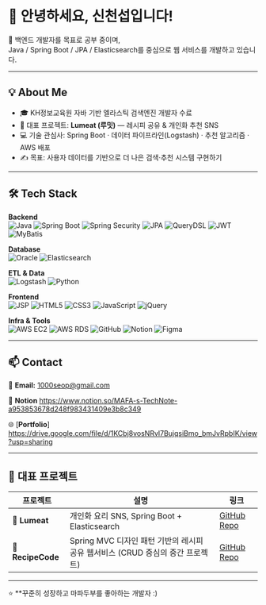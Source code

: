 # 👋 안녕하세요, 신천섭입니다!

🌱 백엔드 개발자를 목표로 공부 중이며,  
Java / Spring Boot / JPA / Elasticsearch를 중심으로 웹 서비스를 개발하고 있습니다.

---

## 💡 About Me
- 🎓  KH정보교육원 자바 기반 엘라스틱 검색엔진 개발자 수료
- 🍳 대표 프로젝트: **Lumeat (루밋)** — 레시피 공유 & 개인화 추천 SNS
- 💻 기술 관심사: Spring Boot · 데이터 파이프라인(Logstash) · 추천 알고리즘 · AWS 배포
- ✍️ 목표: 사용자 데이터를 기반으로 더 나은 검색·추천 시스템 구현하기

---

## 🛠 Tech Stack

**Backend**  
![Java](https://img.shields.io/badge/Java-007396?style=flat-square&logo=OpenJDK&logoColor=white)
![Spring Boot](https://img.shields.io/badge/Spring%20Boot-6DB33F?style=flat-square&logo=SpringBoot&logoColor=white)
![Spring Security](https://img.shields.io/badge/Spring%20Security-6DB33F?style=flat-square&logo=SpringSecurity&logoColor=white)
![JPA](https://img.shields.io/badge/JPA-59666C?style=flat-square&logo=Hibernate&logoColor=white)
![QueryDSL](https://img.shields.io/badge/QueryDSL-4479A1?style=flat-square&logoColor=white)
![JWT](https://img.shields.io/badge/JWT-000000?style=flat-square&logo=JSONWebTokens&logoColor=white)
![MyBatis](https://img.shields.io/badge/MyBatis-000000?style=flat-square&logo=MyBatis&logoColor=white)


**Database**  
![Oracle](https://img.shields.io/badge/Oracle-F80000?style=flat-square&logo=Oracle&logoColor=white)
![Elasticsearch](https://img.shields.io/badge/Elasticsearch-005571?style=flat-square&logo=Elasticsearch&logoColor=white)

**ETL & Data**  
![Logstash](https://img.shields.io/badge/Logstash-005571?style=flat-square&logo=Logstash&logoColor=white)
![Python](https://img.shields.io/badge/Python-3776AB?style=flat-square&logo=Python&logoColor=white)

**Frontend**  
![JSP](https://img.shields.io/badge/JSP-007396?style=flat-square&logo=java&logoColor=white)
![HTML5](https://img.shields.io/badge/HTML5-E34F26?style=flat-square&logo=HTML5&logoColor=white)
![CSS3](https://img.shields.io/badge/CSS3-1572B6?style=flat-square&logo=CSS3&logoColor=white)
![JavaScript](https://img.shields.io/badge/JavaScript-F7DF1E?style=flat-square&logo=JavaScript&logoColor=black)
![jQuery](https://img.shields.io/badge/jQuery-0769AD?style=flat-square&logo=jQuery&logoColor=white)

**Infra & Tools**  
![AWS EC2](https://img.shields.io/badge/AWS%20EC2-FF9900?style=flat-square&logo=AmazonEC2&logoColor=white)
![AWS RDS](https://img.shields.io/badge/AWS%20RDS-527FFF?style=flat-square&logo=AmazonRDS&logoColor=white)
![GitHub](https://img.shields.io/badge/GitHub-181717?style=flat-square&logo=GitHub&logoColor=white)
![Notion](https://img.shields.io/badge/Notion-000000?style=flat-square&logo=Notion&logoColor=white)
![Figma](https://img.shields.io/badge/Figma-F24E1E?style=flat-square&logo=Figma&logoColor=white)


---

## 📫 Contact
📧 **Email:** 1000seop@gmail.com

💼 **Notion** https://www.notion.so/MAFA-s-TechNote-a953853678d248f983431409e3b8c349

🌐 [**Portfolio**] https://drive.google.com/file/d/1KCbj8vosNRvl7BujqsiBmo_bmJvRpbIK/view?usp=sharing

---

## 🧾 대표 프로젝트
| 프로젝트 | 설명 | 링크 |
|-----------|------|------|
| 🍳 **Lumeat** | 개인화 요리 SNS, Spring Boot + Elasticsearch | [GitHub Repo](https://github.com/mapadubumaenia/LU-meet) |
| 🧩 **RecipeCode** | Spring MVC 디자인 패턴 기반의 레시피 공유 웹서비스 (CRUD 중심의 중간 프로젝트) | [GitHub Repo](https://github.com/mapadubumaenia/TeamProjet) |



---

⭐️ **꾸준히 성장하고 마파두부를 좋아하는 개발자 :)
